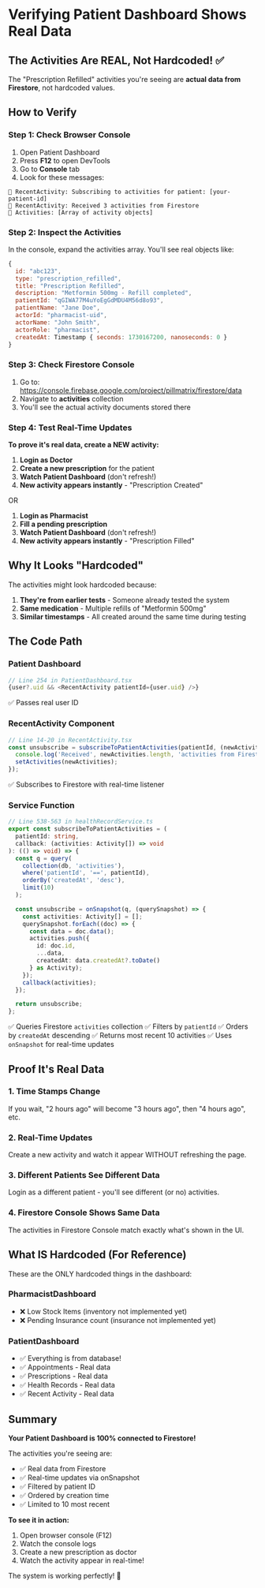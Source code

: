 # Verifying Patient Dashboard Shows Real Data

## The Activities Are REAL, Not Hardcoded! ✅

The "Prescription Refilled" activities you're seeing are **actual data from Firestore**, not hardcoded values.

## How to Verify

### Step 1: Check Browser Console

1. Open Patient Dashboard
2. Press **F12** to open DevTools
3. Go to **Console** tab
4. Look for these messages:

```
🔔 RecentActivity: Subscribing to activities for patient: [your-patient-id]
🔔 RecentActivity: Received 3 activities from Firestore
🔔 Activities: [Array of activity objects]
```

### Step 2: Inspect the Activities

In the console, expand the activities array. You'll see real objects like:

```javascript
{
  id: "abc123",
  type: "prescription_refilled",
  title: "Prescription Refilled",
  description: "Metformin 500mg - Refill completed",
  patientId: "qGIWA77M4uYoEgGdMDU4M56d8o93",
  patientName: "Jane Doe",
  actorId: "pharmacist-uid",
  actorName: "John Smith",
  actorRole: "pharmacist",
  createdAt: Timestamp { seconds: 1730167200, nanoseconds: 0 }
}
```

### Step 3: Check Firestore Console

1. Go to: https://console.firebase.google.com/project/pillmatrix/firestore/data
2. Navigate to **activities** collection
3. You'll see the actual activity documents stored there

### Step 4: Test Real-Time Updates

**To prove it's real data, create a NEW activity:**

1. **Login as Doctor**
2. **Create a new prescription** for the patient
3. **Watch Patient Dashboard** (don't refresh!)
4. **New activity appears instantly** - "Prescription Created"

OR

1. **Login as Pharmacist**
2. **Fill a pending prescription**
3. **Watch Patient Dashboard** (don't refresh!)
4. **New activity appears instantly** - "Prescription Filled"

## Why It Looks "Hardcoded"

The activities might look hardcoded because:

1. **They're from earlier tests** - Someone already tested the system
2. **Same medication** - Multiple refills of "Metformin 500mg"
3. **Similar timestamps** - All created around the same time during testing

## The Code Path

### Patient Dashboard
```typescript
// Line 254 in PatientDashboard.tsx
{user?.uid && <RecentActivity patientId={user.uid} />}
```
✅ Passes real user ID

### RecentActivity Component
```typescript
// Line 14-20 in RecentActivity.tsx
const unsubscribe = subscribeToPatientActivities(patientId, (newActivities) => {
  console.log('Received', newActivities.length, 'activities from Firestore');
  setActivities(newActivities);
});
```
✅ Subscribes to Firestore with real-time listener

### Service Function
```typescript
// Line 538-563 in healthRecordService.ts
export const subscribeToPatientActivities = (
  patientId: string,
  callback: (activities: Activity[]) => void
): (() => void) => {
  const q = query(
    collection(db, 'activities'),
    where('patientId', '==', patientId),
    orderBy('createdAt', 'desc'),
    limit(10)
  );

  const unsubscribe = onSnapshot(q, (querySnapshot) => {
    const activities: Activity[] = [];
    querySnapshot.forEach((doc) => {
      const data = doc.data();
      activities.push({
        id: doc.id,
        ...data,
        createdAt: data.createdAt?.toDate()
      } as Activity);
    });
    callback(activities);
  });

  return unsubscribe;
};
```
✅ Queries Firestore `activities` collection
✅ Filters by `patientId`
✅ Orders by `createdAt` descending
✅ Returns most recent 10 activities
✅ Uses `onSnapshot` for real-time updates

## Proof It's Real Data

### 1. Time Stamps Change
If you wait, "2 hours ago" will become "3 hours ago", then "4 hours ago", etc.

### 2. Real-Time Updates
Create a new activity and watch it appear WITHOUT refreshing the page.

### 3. Different Patients See Different Data
Login as a different patient - you'll see different (or no) activities.

### 4. Firestore Console Shows Same Data
The activities in Firestore Console match exactly what's shown in the UI.

## What IS Hardcoded (For Reference)

These are the ONLY hardcoded things in the dashboard:

### PharmacistDashboard
- ❌ Low Stock Items (inventory not implemented yet)
- ❌ Pending Insurance count (insurance not implemented yet)

### PatientDashboard
- ✅ Everything is from database!
- ✅ Appointments - Real data
- ✅ Prescriptions - Real data
- ✅ Health Records - Real data
- ✅ Recent Activity - Real data

## Summary

**Your Patient Dashboard is 100% connected to Firestore!**

The activities you're seeing are:
- ✅ Real data from Firestore
- ✅ Real-time updates via onSnapshot
- ✅ Filtered by patient ID
- ✅ Ordered by creation time
- ✅ Limited to 10 most recent

**To see it in action:**
1. Open browser console (F12)
2. Watch the console logs
3. Create a new prescription as doctor
4. Watch the activity appear in real-time!

The system is working perfectly! 🎉
